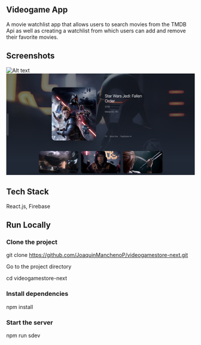 ## Videogame App

A movie watchlist app that allows users to search movies from the TMDB Api as well as creating a watchlist from which users can add and remove their favorite movies.

## Screenshots

![Alt text](screenshot1.png?raw=true "screenshot1")
<br/>
![Alt text](game.png?raw=true "game")

## Tech Stack

React.js, Firebase

## Run Locally

### Clone the project

git clone https://github.com/JoaquinManchenoP/videogamestore-next.git

Go to the project directory

cd videogamestore-next

### Install dependencies

npm install

### Start the server

npm run sdev
